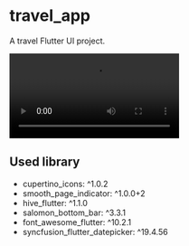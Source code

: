 # travel_app

A travel Flutter UI project.


![](assets/final_screenshot/FinalUI.mov)

## Used library
- cupertino_icons: ^1.0.2
- smooth_page_indicator: ^1.0.0+2
- hive_flutter: ^1.1.0
- salomon_bottom_bar: ^3.3.1
- font_awesome_flutter: ^10.2.1
- syncfusion_flutter_datepicker: ^19.4.56
